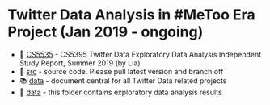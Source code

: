 # Twitter Data Analysis in #MeToo Era Project (Jan 2019 - ongoing)

* :open_book: [CS5535](docs/2019Lia/README.md) - CS5395 Twitter Data Exploratory Data Analysis Independent Study Report, Summer 2019 (by Lia)
* :dash: [src](src/)  - source code.  Please pull latest version and branch off 
* :books: [data](docs/)  - document central for all Twitter Data related projects
* :open_file_folder: [data](data/)  - this folder contains exploratory data analysis results

